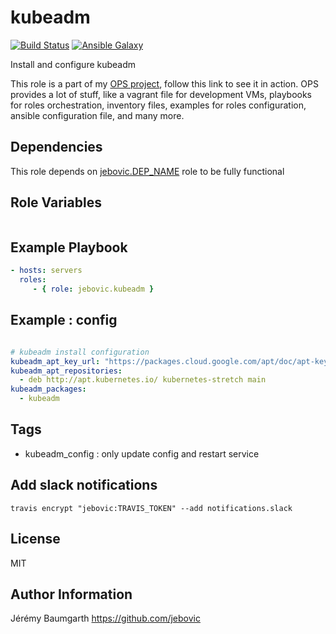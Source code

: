 kubeadm
=========

[![Build Status](https://travis-ci.org/jebovic/ansible-kubeadm.svg?branch=master)](https://travis-ci.org/jebovic/ansible-kubeadm) [![Ansible Galaxy](https://img.shields.io/badge/galaxy-jebovic.kubeadm-blue.svg?style=flat)](https://galaxy.ansible.com/jebovic/kubeadm)

Install and configure kubeadm

This role is a part of my [OPS project](https://github.com/jebovic/ops), follow this link to see it in action. OPS provides a lot of stuff, like a vagrant file for development VMs, playbooks for roles orchestration, inventory files, examples for roles configuration, ansible configuration file, and many more.

Dependencies
------------

This role depends on [jebovic.DEP_NAME](https://github.com/jebovic/ansible-DEP_NAME) role to be fully functional

Role Variables
--------------

```yaml
```

Example Playbook
----------------

```yaml
- hosts: servers
  roles:
     - { role: jebovic.kubeadm }
```

Example : config
----------------

```yaml

# kubeadm install configuration
kubeadm_apt_key_url: "https://packages.cloud.google.com/apt/doc/apt-key.gpg"
kubeadm_apt_repositories:
  - deb http://apt.kubernetes.io/ kubernetes-stretch main
kubeadm_packages:
  - kubeadm

```

Tags
----

* kubeadm_config : only update config and restart service

Add slack notifications
-----------------------

```
travis encrypt "jebovic:TRAVIS_TOKEN" --add notifications.slack
```

License
-------

MIT

Author Information
------------------

Jérémy Baumgarth https://github.com/jebovic
